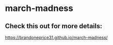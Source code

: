 # march-madness
## Check this out for more details:

https://brandoneprice31.github.io/march-madness/
